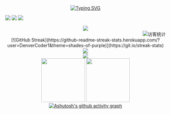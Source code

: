 <!-- 动态打字效果 -->
<div align="center">
  <a href="https://git.io/typing-svg">
    <img src="https://readme-typing-svg.herokuapp.com?font=Fira+Code&size=36&pause=1000&color=A592F7&center=true&width=435&lines=%E4%B8%80++%E5%8F%AA++%E5%A4%A7++%E8%83%BD++%E7%8C%AB" alt="Typing SVG" />
  </a>
</div>

<span > <img src="https://img.shields.io/badge/-HTML5-E34F26?style=flat-square&logo=html5&logoColor=white" /> <img src="https://img.shields.io/badge/-CSS3-1572B6?style=flat-square&logo=css3" /> <img src="https://img.shields.io/badge/-JavaScript-oringe?style=flat-square&logo=javascript" /> </span>

<!-- 贪吃蛇代码贡献图 -->
<div align="center"><img src="https://cdn.jsdelivr.net/gh/sun0225SUN/sun0225SUN/contribution-snake/github-contribution-grid-snake.svg" /></div>

<!-- 访客数统计徽标 -->
<div align="right"><img src="https://visitor-badge.glitch.me/badge?page_id=YiZhiDaNengMao" alt="访客统计" /></div>

<!-- 连续提交代码天数记录 -->
<div align="center">
  [![GitHub Streak](https://github-readme-streak-stats.herokuapp.com/?user=DenverCoder1&theme=shades-of-purple)](https://git.io/streak-stats)
</div>
  
<!-- metrics 基础资料 -->
<div align="center">
  <img src="https://metrics.lecoq.io/YiZhiDaNengMao?template=classic&base=header%2C%20activity%2C%20community%2C%20repositories%2C%20metadata&base.indepth=false&base.hireable=false&config.timezone=Asia%2FShanghai">
</div>

<!-- GitHub奖杯🏆 -->
<div align="center">
  <img  src="https://github-profile-trophy.vercel.app/?username=sun0225SUN&theme=gruvbox&row=1&column=6&no-frame=true&no-bg=true" />
</div>

<!-- GitHub数据统计 -->
<div align="center">
  <img height="137px" src="https://github-readme-stats.vercel.app/api?username=YiZhiDaNengMao&theme=shades-of-purple" />
  <img height="137px" src="https://github-readme-stats.vercel.app/api/top-langs/?username=YiZhiDaNengMao&theme=shades-of-purple" />
</div>

<!-- GitHub 活动统计图 -->
<div align="center">
  <a href="https://github.com/ashutosh00710/github-readme-activity-graph"><img src="https://activity-graph.herokuapp.com/graph?username=YiZhiDaNengMao&theme=dracula" alt="Ashutosh&#39;s github activity graph"></a>
</div>
